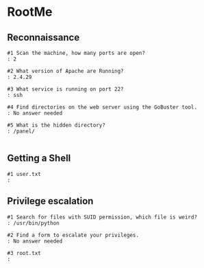 # RootMe 

## Reconnaissance
```
#1 Scan the machine, how many ports are open?
: 2

#2 What version of Apache are Running?
: 2.4.29

#3 What service is running on port 22?
: ssh

#4 Find directories on the web server using the GoBuster tool.
: No answer needed

#5 What is the hidden directory?
: /panel/


```

## Getting a Shell
```
#1 user.txt
: 
```

## Privilege escalation
```
#1 Search for files with SUID permission, which file is weird?
: /usr/bin/python

#2 Find a form to escalate your privileges.
: No answer needed

#3 root.txt
: 

```
